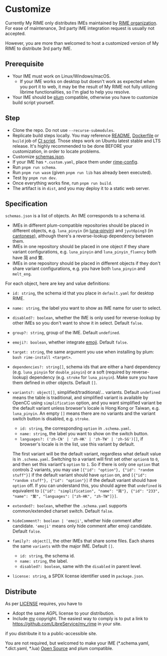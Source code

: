 # Customize
Currently My RIME only distributes IMEs maintained by [RIME organization](https://github.com/rime).
For ease of maintenance, 3rd party IME integration request is usually not accepted.

However, you are more than welcomed to host a customized version of My RIME to distribute 3rd party IME.

## Prerequisite
* Your IME must work on Linux/Windows/macOS.
  * If your IME works on desktop but doesn't work as expected when you port it to web, it may be the result of My RIME not fully utilizing librime functionalities, so I'm glad to help you resolve.
* Your IME should be [plum](https://github.com/rime/plum) compatible, otherwise you have to customize build script yourself.

## Step
* Clone the repo. Do not use `--recurse-submodules`.
* Replicate build steps locally. You may reference [README](../README.md), [Dockerfile](../Dockerfile) or `build` job of [CI script](../.github/workflows/build.yml).
Those steps work on Ubuntu latest stable and LTS release.
It's highly recommended to be done BEFORE your customization, in order to locate problems.
* Customize [schemas.json](../schemas.json).
* If your IME has `*.custom.yaml`, place them under [rime-config](../rime-config/).
* Run `pnpm run schema`.
* Run `pnpm run wasm` (given `pnpm run lib` has already been executed).
* Test by `pnpm run dev`.
* Once everything works fine, run `pnpm run build`.
* The artifact is in `dist`, and you may deploy it to a static web server.

## Specification
`schemas.json` is a list of objects.
An IME corresponds to a schema id.

* IMEs in different plum-compatible repositories should be placed in different objects, e.g. `luna_pinyin` (in [luna-pinyin](https://github.com/rime/rime-luna-pinyin)) and `jyut6ping3` (in [cantonese](https://github.com/rime/rime-cantonese)), although there's a reverse-lookup dependency between them.
* IMEs in one repository should be placed in one object if they share variant configurations, e.g. `luna_pinyin` and `luna_pinyin_fluency` both have 简 and 繁.
* IMEs in one repository should be placed in different objects if they don't share variant configurations, e.g. you have both `luna_pinyin` and `melt_eng`.

For each object, here are key and value definitions:
* `id: string`, the schema id that you place in `default.yaml` for desktop RIME.
* `name: string`, the label you want to show as IME name for user to select.
* `disabled?: boolean`, whether the IME is only used for reverse-lookup by other IMEs so you don't want to show it in select. Default `false`.
* `group?: string`, group of the IME. Default `undefined`.
* `emoji?: boolean`, whether integrate [emoji](https://github.com/rime/rime-emoji). Default `false`.
* `target: string`, the same argument you use when installing by plum: `bash rime-install <target>`.
* `dependencies?: string[]`, schema ids that are either a hard dependency (e.g. `luna_pinyin` for `double_pinyin`) or a soft (required by reverse-lookup) dependency (e.g. `stroke` for `luna_pinyin`). Make sure you have them defined in other objects. Default `[]`.
* `variants?: object[]`, simplified/traditional/... variants. Default `undefined` means the table is traditional, and simplified variant is available by OpenCC using `simplification` option, and you want simplified variant be the default variant unless browser's locale is Hong Kong or Taiwan, e.g. `luna_pinyin`. An empty `[]` means there are no variants and the variant switch button is disabled, e.g. `stroke`.
  * `id: string`, the corresponding `option` in `.schema.yaml`.
  * `name: string`, the label you want to show on the switch button.
  * `languages?: ('zh-CN' | 'zh-HK' | 'zh-TW' | 'zh-SG')[]`, if browser's locale is in the list, use this variant by default.

  The first variant will be the default variant, regardless what default value is in `.schema.yaml`.
Switching to a variant will first set other `option`s to `0`, and then set this variant's `option` to `1`.
So if there is only one `option` that controls 2 variants, you may use `[{"id": "option"}, {"id": "random stuff"}]` if the default variant should have `option` on, and `[{"id": "random stuff"}, {"id": "option"}]` if the default variant should have `option` off.
If you can understand this, you should agree that `undefined` is equivalent to `[{"id": "simplification", "name": "简"}, {"id": "233", "name": "繁", "languages": ["zh-HK", "zh-TW"]}]`.
* `extended?: boolean`, whether the `.schema.yaml` supports common/extended charset switch. Default `false`.
* `hideComment?: boolean | 'emoji'`, whether hide comment after candidate. `'emoji'` means only hide comment after emoji candidate. Default `false`.
* `family?: object[]`, the other IMEs that share some files. Each shares the same `variants` with the major IME. Default `[]`.
  * `id: string`, the schema id.
  * `name: string`, the label.
  * `disabled?: boolean`, same with the `disabled` in parent level.
* `license: string`, a SPDX license identifier used in `package.json`.

## Distribute
As per [LICENSE](../LICENSE) requires, you have to
* Adopt the same AGPL license to your distribution.
* Include [my](https://github.com/eagleoflqj) copyright.
The easiest way to comply is to put a link to https://github.com/LibreService/my_rime in your site.

if you distribute it to a public-accessible site.

You are not required, but welcomed to make your IME (*.schema.yaml, *.dict.yaml, *.lua) [Open Source](https://opensource.org/osd/) and plum compatible.
